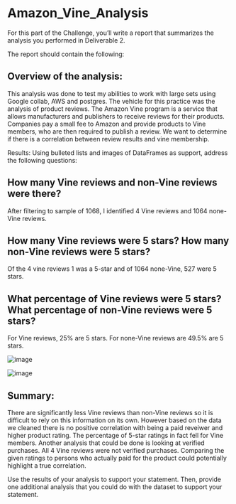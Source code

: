 # Amazon_Vine_Analysis

For this part of the Challenge, you’ll write a report that summarizes the analysis you performed in Deliverable 2.

The report should contain the following:

## Overview of the analysis: 
This analysis was done to test my abilities to work with large sets using Google collab, AWS and postgres.  The vehicle for this practice was the analysis of product reviews.  The Amazon Vine program is a service that allows manufacturers and publishers to receive reviews for their products. Companies pay a small fee to Amazon and provide products to Vine members, who are then required to publish a review.  We want to determine if there is a correlation between review results and vine membership.

Results: Using bulleted lists and images of DataFrames as support, address the following questions:

## How many Vine reviews and non-Vine reviews were there?
After filtering to sample of 1068, I identified 4 Vine reviews and 1064 none-Vine reviews.

## How many Vine reviews were 5 stars? How many non-Vine reviews were 5 stars?
Of the 4 vine reviews 1 was a 5-star and of 1064 none-Vine, 527 were 5 stars.

## What percentage of Vine reviews were 5 stars? What percentage of non-Vine reviews were 5 stars?
   For Vine reviews, 25% are 5 stars.  For none-Vine reviews are 49.5% are 5 stars.
   
   
![image](https://user-images.githubusercontent.com/99847046/180283975-157aa91a-7eea-42cf-bcf2-12dd79f28ebd.png)

![image](https://user-images.githubusercontent.com/99847046/180283996-9bf47c97-69da-449e-9194-71e2e8ccf706.png)

## Summary: 
There are significantly less Vine reviews than non-Vine reviews so it is difficult to rely on this information on its own.  However based on the data we cleaned there is no positive correlation with being a paid reveiwer and higher product rating. The percentage of 5-star ratings in fact fell for Vine members.  Another analysis that could be done is looking at verified purchases.  All 4 Vine reviews were not verified purchases.  Comparing the given ratings to persons who actually paid for the product could potentially highlight a true correlation.


Use the results of your analysis to support your statement. Then, provide one additional analysis that you could do with the dataset to support your statement.
